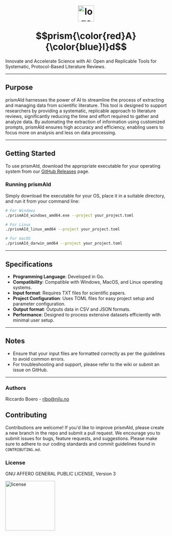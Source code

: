 # <p align="center"><img src="https://github.com/ricboer0/prismAId/blob/main/figures/prismAId_logo.png" alt="logo" width="50"/></p>$$prism{\color{red}A}{\color{blue}I}d$$
Innovate and Accelerate Science with AI: Open and Replicable Tools for Systematic, Protocol-Based Literature Reviews.

* * *

## Purpose
prismAId harnesses the power of AI to streamline the process of extracting and managing data from scientific literature. This tool is designed to support researchers by providing a systematic, replicable approach to literature reviews, significantly reducing the time and effort required to gather and analyze data. By automating the extraction of information using customized prompts, prismAId ensures high accuracy and efficiency, enabling users to focus more on analysis and less on data processing.



* * *

## Getting Started
To use prismAId, download the appropriate executable for your operating system from our [GitHub Releases](https://github.com/ricboer0/prismAId/releases) page.

### Running prismAId
Simply download the executable for your OS, place it in a suitable directory, and run it from your command line:

```bash
# For Windows
./prismAId_windows_amd64.exe --project your_project.toml

# For Linux
./prismAId_linux_amd64 --project your_project.toml

# For macOS
./prismAId_darwin_amd64 --project your_project.toml
```

* * *

## Specifications
- **Programming Language**: Developed in Go.
- **Compatibility**: Compatible with Windows, MacOS, and Linux operating systems.
- **Input format**: Requires TXT files for scientific papers.
- **Project Configuration**: Uses TOML files for easy project setup and parameter configuration.
- **Output format**: Outputs data in CSV and JSON formats.
- **Performance**: Designed to process extensive datasets efficiently with minimal user setup.

* * *

## Notes
- Ensure that your input files are formatted correctly as per the guidelines to avoid common errors.
- For troubleshooting and support, please refer to the wiki or submit an issue on GitHub.

* * *

### Authors

Riccardo Boero - ribo@nilu.no

## Contributing
Contributions are welcome! If you'd like to improve prismAId, please create a new branch in the repo and submit a pull request. We encourage you to submit issues for bugs, feature requests, and suggestions. Please make sure to adhere to our coding standards and commit guidelines found in `CONTRIBUTING.md`.


### License
GNU AFFERO GENERAL PUBLIC LICENSE, Version 3

<img src="https://www.gnu.org/graphics/agplv3-155x51.png" alt="license" width="155"/>
